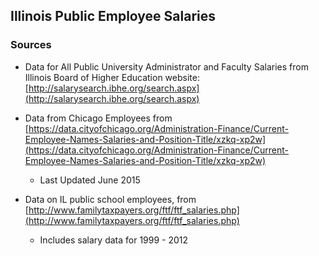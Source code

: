 ## Illinois Public Employee Salaries

### Sources

* Data for All Public University Administrator and Faculty Salaries from Illinois Board of Higher Education website: [http://salarysearch.ibhe.org/search.aspx](http://salarysearch.ibhe.org/search.aspx) 

* Data from Chicago Employees from [https://data.cityofchicago.org/Administration-Finance/Current-Employee-Names-Salaries-and-Position-Title/xzkq-xp2w](https://data.cityofchicago.org/Administration-Finance/Current-Employee-Names-Salaries-and-Position-Title/xzkq-xp2w)
    - Last Updated June 2015

* Data on IL public school employees, from [http://www.familytaxpayers.org/ftf/ftf_salaries.php](http://www.familytaxpayers.org/ftf/ftf_salaries.php)
    - Includes salary data for 1999 - 2012

